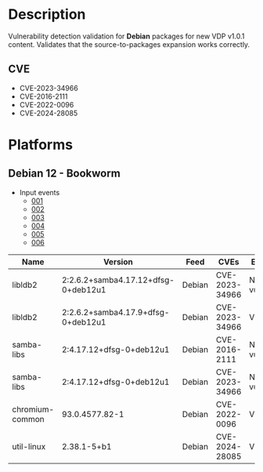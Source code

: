 # Description

Vulnerability detection validation for **Debian** packages for new VDP v1.0.1 content. Validates that the source-to-packages expansion works correctly.

## CVE

- CVE-2023-34966
- CVE-2016-2111
- CVE-2022-0096
- CVE-2024-28085

# Platforms

## Debian 12 - Bookworm

- Input events
  - [001](input_001.json)
  - [002](input_002.json)
  - [003](input_003.json)
  - [004](input_004.json)
  - [005](input_005.json)
  - [006](input_006.json)

|Name|Version|Feed|CVEs|Expected|
|-|-|-|-|-|
|libldb2|2:2.6.2+samba4.17.12+dfsg-0+deb12u1|Debian|CVE-2023-34966|Not vulnerable|
|libldb2|2:2.6.2+samba4.17.9+dfsg-0+deb12u1|Debian|CVE-2023-34966|Vulnerable|
|samba-libs|2:4.17.12+dfsg-0+deb12u1|Debian|CVE-2016-2111|Not vulnerable|
|samba-libs|2:4.17.12+dfsg-0+deb12u1|Debian|CVE-2023-34966|Not vulnerable|
|chromium-common|93.0.4577.82-1|Debian|CVE-2022-0096|Vulnerable|
|util-linux|2.38.1-5+b1|Debian|CVE-2024-28085|Vulnerable|
